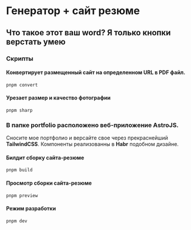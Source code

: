 # Генератор + сайт резюме

## Что такое этот ваш word? Я только кнопки верстать умею

### Скрипты

#### Конвертирует размещенный сайт на определенном URL в PDF файл.
```shell
pnpm convert
```

#### Урезает размер и качество фотографии
```shell
pnpm sharp
```

### В папке portfolio расположено веб-приложение AstroJS.

Сносите мое портфолио и версайте свое через прекраснейший **TailwindCSS**. Компоненты реализованны в **Habr** подобном дизайне.

#### Билдит сборку сайта-резюме
```shell
pnpm build
```

#### Просмотр сборки сайта-резюме
```shell
pnpm preview
```

#### Режим разработки
```shell
pnpm dev
```